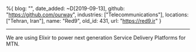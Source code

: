 %{
  blog: "",
  date_added: ~D[2019-09-13],
  github: "https://github.com/ourway",
  industries: ["Telecommunications"],
  locations: ["Tehran, Iran"],
  name: "Red9",
  old_id: 431,
  url: "https://red9.ir"
}

---

We are using Elixir to power next generation Service Delivery Platforms for MTN.
